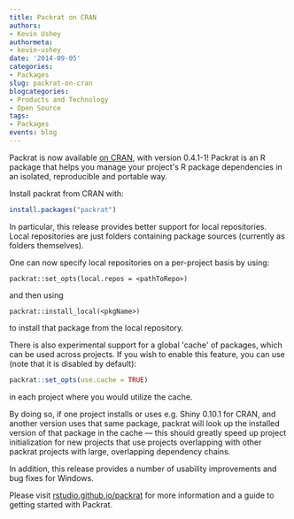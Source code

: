 ```yaml
---
title: Packrat on CRAN
authors:
- Kevin Ushey
authormeta: 
- kevin-ushey
date: '2014-09-05'
categories:
- Packages
slug: packrat-on-cran
blogcategories:
- Products and Technology
- Open Source
tags:
- Packages
events: blog
---
```



Packrat is now available [on CRAN](http://cran.r-project.org/web/packages/packrat/), with version 0.4.1-1! Packrat is an R package that helps you manage your project's R package dependencies in an isolated, reproducible and portable way.

Install packrat from CRAN with:

```r
install.packages("packrat")
```

In particular, this release provides better support for local repositories. Local repositories are just folders containing package sources (currently as folders themselves).

One can now specify local repositories on a per-project basis by using:

    packrat::set_opts(local.repos = <pathToRepo>)

and then using

    packrat::install_local(<pkgName>)

to install that package from the local repository.

There is also experimental support for a global 'cache' of packages, which can be used across projects. If you wish to enable this feature, you can use (note that it is disabled by default):

```r
packrat::set_opts(use.cache = TRUE)
```

in each project where you would utilize the cache.

By doing so, if one project installs or uses e.g. Shiny 0.10.1 for CRAN, and another version uses that same package, packrat will look up the installed version of that package in the cache — this should greatly speed up project initialization for new projects that use projects overlapping with other packrat projects with large, overlapping dependency chains.

In addition, this release provides a number of usability improvements and bug fixes for Windows.

Please visit [rstudio.github.io/packrat](http://rstudio.github.io/packrat/) for more information and a guide to getting started with Packrat.

